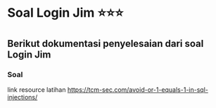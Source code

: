 # Soal Login Jim ⭐⭐⭐

## Berikut dokumentasi penyelesaian dari soal Login Jim

### Soal


link resource latihan
https://tcm-sec.com/avoid-or-1-equals-1-in-sql-injections/